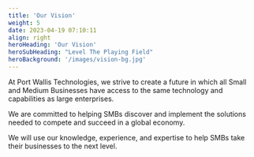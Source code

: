 ```yaml
---
title: 'Our Vision'
weight: 5
date: 2023-04-19 07:10:11 
align: right
heroHeading: 'Our Vision'
heroSubHeading: "Level The Playing Field"
heroBackground: '/images/vision-bg.jpg'
---
```


At Port Wallis Technologies, we strive to create a future in which all Small and Medium Businesses have access to the same technology and capabilities as large enterprises.

We are committed to helping SMBs discover and implement the solutions needed to compete and succeed in a global economy.

We will use our knowledge, experience, and expertise to help SMBs take their businesses to the next level.
